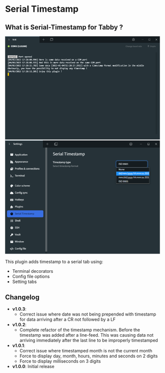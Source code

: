 # Serial Timestamp 

## What is Serial-Timestamp for Tabby ?

![Screenshot](./screenshot.png "Timestamp in action")
![Screenshot](./screenshot-settings.png "Timestamp settings")

This plugin adds timestamp to a serial tab using:

- Terminal decorators
- Config file options
- Setting tabs

## Changelog
- **v1.0.3**:
    - Correct issue where date was not being prepended with timestamp for data arriving after a CR not followed by a LF
- **v1.0.2**:
    - Complete refactor of the timestamp mechanism. Before the timestamp was added after a line-feed. This was causing data not arriving immediately after the last line to be improperly timestamped
- **v1.0.1**:
    - Correct issue where timestamped month is not the current month
    - Force to display day, month, hours, minutes and seconds on 2 digits
    - Force to display milliseconds on 3 digits
- **v1.0.0**:
        Initial release